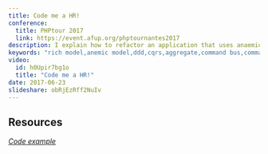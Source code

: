 ```yaml
---
title: Code me a HR!
conference:
  title: PHPtour 2017
  link: https://event.afup.org/phptournantes2017
description: I explain how to refactor an application that uses anaemic models to rich models. I introduce some design patterns like the repository, handling use cases with a command handler and the basics of CQRS.
keywords: "rich model,anemic model,ddd,cqrs,aggregate,command bus,command,command handler"
video:
  id: h0Upir7bg1o
  title: "Code me a HR!"
date: 2017-06-23
slideshare: obRjEzRff2NuIv
---
```


## Resources

<a href=" https://gitlab.com/arnolanglade/code-me-hr">
    <i class="ion ion-logo-github"> Code example
